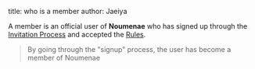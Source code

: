 title: who is a member
author: Jaeiya

A member is an official user of **Noumenae** who has signed up through the [Invitation Process] and accepted the [Rules].

> By going through the "signup" process, the user has become a member of Noumenae

[rules]:#/rules
[invitation process]:#/home/faq/how-do-invites-work